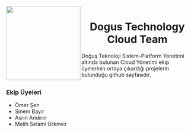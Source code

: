<img src="https://pbs.twimg.com/profile_images/1217043661520683008/UDFgfHpb_400x400.jpg" align="left" width="200px"/>
<center><h1> Dogus Technology Cloud Team </h1></center>
Doğuş Teknoloji Sistem-Platform Yönetimi altında bulunan Cloud Yönetimi ekip üyelerinin ortaya çıkardığı projelerin bulunduğu github sayfasıdır.
<br clear="left"/>
<h3> Ekip Üyeleri </h3>
<ul>

<li> Ömer Şen <br>
<li> Sinem Bayır <br> 
<li> Asrın Andırın <br>
<li> Melih Selami Ürkmez <br> 
